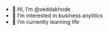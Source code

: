 - 👋 Hi, I’m @veddakhode
- 👀 I’m interested in business anylitics
- 🌱 I’m currently learning life


<!---
veddakhode/veddakhode is a ✨ special ✨ repository because its `README.md` (this file) appears on your GitHub profile.
You can click the Preview link to take a look at your changes.
--->
